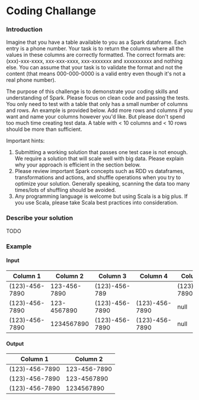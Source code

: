 # Coding Challange

### Introduction

Imagine that you have a table available to you as a Spark dataframe. Each entry is a phone number. Your task is to return the columns where all the values in these columns are correctly formatted. The correct formats are: (xxx)-xxx-xxxx, xxx-xxx-xxxx, xxx-xxxxxxx and xxxxxxxxxx and nothing else. You can assume that your task is to validate the format and not the content (that means 000-000-0000 is a valid entry even though it's not a real phone number).

The purpose of this challenge is to demonstrate your coding skills and understanding of Spark. Please focus on clean code and passing the tests. You only need to test with a table that only has a small number of columns and rows. An example is provided below. Add more rows and columns if you want and name your columns however you'd like. But please don't spend too much time creating test data. A table with < 10 columns and < 10 rows should be more than sufficient.

Important hints:
1. Submitting a working solution that passes one test case is not enough. We require a solution that will scale well with big data. Please explain why your approach is efficient in the section below.
2. Please review important Spark concepts such as RDD vs dataframes, transformations and actions, and shuffle operations when you try to optimize your solution. Generally speaking, scanning the data too many times/lots of shuffling should be avoided.
3. Any programming language is welcome but using Scala is a big plus. If you use Scala, please take Scala best practices into consideration.

### Describe your solution

TODO

### Example

#### Input

| Column 1		| Column 2		| Column 3      | Column 4  	| Column 5      |
| --------------| --------------| --------------| --------------| --------------|
|(123)-456-7890 | 123-456-7890  |(123)-456-789  |               |(123)-456-7890 |
|(123)-456-7890 | 123-4567890   |(123)-456-7890 |(123)-456-7890 | null          |
|(123)-456-7890 | 1234567890    |(123)-456-7890 |(123)-456-7890 | null          |

#### Output

| Column 1		| Column 2		|
| --------------| --------------| 
|(123)-456-7890 | 123-456-7890  |
|(123)-456-7890 | 123-4567890   |
|(123)-456-7890 | 1234567890    |
